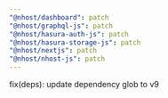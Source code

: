 ```yaml
---
"@nhost/dashboard": patch
"@nhost/graphql-js": patch
"@nhost/hasura-auth-js": patch
"@nhost/hasura-storage-js": patch
"@nhost/nextjs": patch
"@nhost/nhost-js": patch
---
```


fix(deps): update dependency glob to v9
